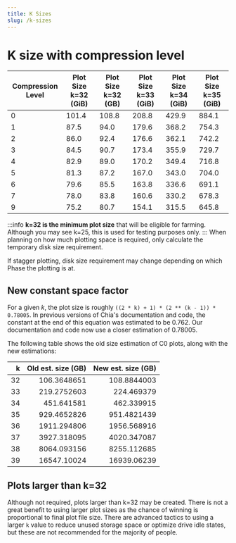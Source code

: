 ```yaml
---
title: K Sizes
slug: /k-sizes
---
```


# K size with compression level

| Compression Level | Plot Size k=32 (GiB) | Plot Size k=32 (GB) | Plot Size k=33 (GiB) | Plot Size k=34 (GiB) | Plot Size k=35 (GiB) |
| ----------------- | -------------------- | ------------------- | -------------------- | -------------------- | -------------------- |
| 0                 | 101.4                | 108.8               | 208.8                | 429.9                | 884.1                |
| 1                 | 87.5                 | 94.0                | 179.6                | 368.2                | 754.3                |
| 2                 | 86.0                 | 92.4                | 176.6                | 362.1                | 742.2                |
| 3                 | 84.5                 | 90.7                | 173.4                | 355.9                | 729.7                |
| 4                 | 82.9                 | 89.0                | 170.2                | 349.4                | 716.8                |
| 5                 | 81.3                 | 87.2                | 167.0                | 343.0                | 704.0                |
| 6                 | 79.6                 | 85.5                | 163.8                | 336.6                | 691.1                |
| 7                 | 78.0                 | 83.8                | 160.6                | 330.2                | 678.3                |
| 9                 | 75.2                 | 80.7                | 154.1                | 315.5                | 645.8                |

:::info
**k=32 is the minimum plot size** that will be eligible for farming. Although you may see k=25, this is used for testing purposes only.
:::
When planning on how much plotting space is required, only calculate the temporary disk size requirement.

If stagger plotting, disk size requirement may change depending on which Phase the plotting is at.

## New constant space factor

For a given _k_, the plot size is roughly `((2 * k) + 1) * (2 ** (k - 1)) * 0.78005`. 
In previous versions of Chia's documentation and code, the constant at the end of this equation was estimated to be 0.762. 
Our documentation and code now use a closer estimation of 0.78005.

The following table shows the old size estimation of C0 plots, along with the new estimations:

| k  | Old est. size (GB) | New est. size (GB) |
| -: | -----------------: | -----------------: |
| 32 | 106.3648651        | 108.8844003        |
| 33 | 219.2752603        | 224.469379         |
| 34 | 451.641581         | 462.339915         |
| 35 | 929.4652826        | 951.4821439        |
| 36 | 1911.294806        | 1956.568916        |
| 37 | 3927.318095        | 4020.347087        |
| 38 | 8064.093156        | 8255.112685        |
| 39 | 16547.10024        | 16939.06239        |


## Plots larger than k=32

Although not required, plots larger than k=32 may be created. There is not a great benefit to using larger plot sizes as the chance of winning is proportional to final plot file size. There are advanced tactics to using a larger `k` value to reduce unused storage space or optimize drive idle states, but these are not recommended for the majority of people.
